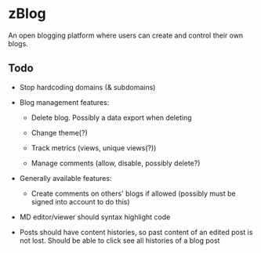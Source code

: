 # zBlog

An open blogging platform where users can create and control their own blogs.

## Todo

* Stop hardcoding domains (& subdomains)

* Blog management features:

  * Delete blog. Possibly a data export when deleting

  * Change theme(?)

  * Track metrics (views, unique views(?))

  * Manage comments (allow, disable, possibly delete?)

* Generally available features:

  * Create comments on others' blogs if allowed (possibly must be signed into account to do this)

* MD editor/viewer should syntax highlight code

* Posts should have content histories, so past content of an edited post is not lost. Should be able to click see all histories of a blog post
